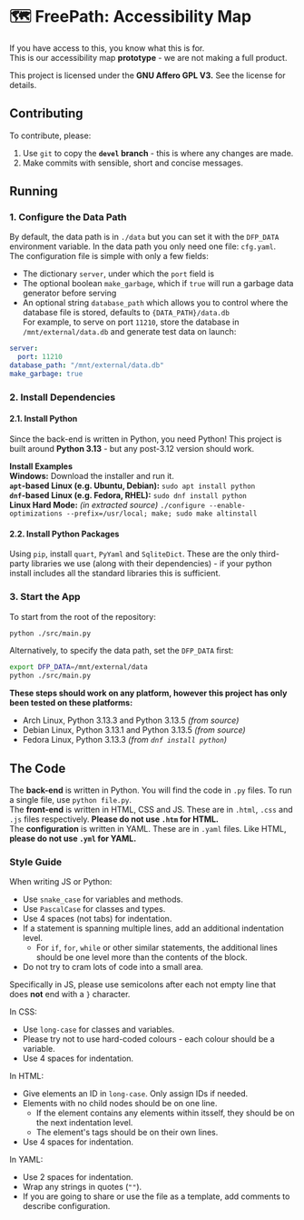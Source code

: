 # 🗺️ FreePath: Accessibility Map

If you have access to this, you know what this is for.  
This is our accessibility map **prototype** - we are not making a full product.  

This project is licensed under the **GNU Affero GPL V3.** See the license for details.

## Contributing
To contribute, please:
1. Use `git` to copy the **`devel` branch** - this is where any changes are made.
2. Make commits with sensible, short and concise messages.

## Running
### 1. Configure the Data Path
By default, the data path is in `./data` but you can set it with the `DFP_DATA` environment variable. In the data path you only need one file: `cfg.yaml`.  
The configuration file is simple with only a few fields:
- The dictionary `server`, under which the `port` field is  
- The optional boolean `make_garbage`, which if `true` will run a garbage data generator before serving  
- An optional string `database_path` which allows you to control where the database file is stored, defaults to `{DATA_PATH}/data.db`  
For example, to serve on port `11210`, store the database in `/mnt/external/data.db` and generate test data on launch:
```yaml
server:
  port: 11210
database_path: "/mnt/external/data.db"
make_garbage: true
```

### 2. Install Dependencies
#### 2.1. Install Python
Since the back-end is written in Python, you need Python! This project is built around **Python 3.13** - but any post-3.12 version should work.  

**Install Examples**  
**Windows:** Download the installer and run it.  
**`apt`-based Linux (e.g. Ubuntu, Debian):** `sudo apt install python`  
**`dnf`-based Linux (e.g. Fedora, RHEL):** `sudo dnf install python`  
**Linux Hard Mode:** *(in extracted source)* `./configure --enable-optimizations --prefix=/usr/local; make; sudo make altinstall`  

#### 2.2. Install Python Packages
Using `pip`, install `quart`, `PyYaml` and `SqliteDict`. These are the only third-party libraries we use (along with their dependencies) - if your python install includes all the standard libraries this is sufficient.

### 3. Start the App
To start from the root of the repository:
```bash
python ./src/main.py
```
Alternatively, to specify the data path, set the `DFP_DATA` first:
```bash
export DFP_DATA=/mnt/external/data
python ./src/main.py
```

**These steps should work on any platform, however this project has only been tested on these platforms:**
- Arch Linux, Python 3.13.3 and Python 3.13.5 *(from source)*
- Debian Linux, Python 3.13.1 and Python 3.13.5 *(from source)*
- Fedora Linux, Python 3.13.3 *(from `dnf install python`)*

## The Code
The **back-end** is written in Python. You will find the code in `.py` files. To run a single file, use `python file.py`.  
The **front-end** is written in HTML, CSS and JS. These are in `.html`, `.css` and `.js` files respectively. **Please do not use `.htm` for HTML.**  
The **configuration** is written in YAML. These are in `.yaml` files. Like HTML, **please do not use `.yml` for YAML.**

### Style Guide
When writing JS or Python:
- Use `snake_case` for variables and methods.
- Use `PascalCase` for classes and types.
- Use 4 spaces (not tabs) for indentation.
- If a statement is spanning multiple lines, add an additional indentation level.
    - For `if`, `for`, `while` or other similar statements, the additional lines should be one level more than the contents of the block.
- Do not try to cram lots of code into a small area.

Specifically in JS, please use semicolons after each not empty line that does **not** end with a `}` character.

In CSS:
- Use `long-case` for classes and variables.
- Please try not to use hard-coded colours - each colour should be a variable.
- Use 4 spaces for indentation.

In HTML:
- Give elements an ID in `long-case`. Only assign IDs if needed.
- Elements with no child nodes should be on one line.
    - If the element contains any elements within itsself, they should be on the next indentation level.
    - The element's tags should be on their own lines.
- Use 4 spaces for indentation.

In YAML:
- Use 2 spaces for indentation.
- Wrap any strings in quotes (`""`).
- If you are going to share or use the file as a template, add comments to describe configuration.
